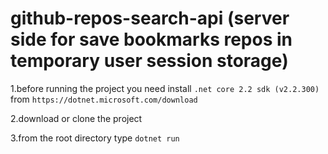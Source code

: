 # github-repos-search-api (server side for save bookmarks repos in temporary user session storage)

1.before running the project you need install `.net core 2.2 sdk (v2.2.300)` from `https://dotnet.microsoft.com/download` 

2.download or clone the project

3.from the root directory type `dotnet run`  
